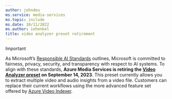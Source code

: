 ```yaml
---
author: johndeu
ms.service: media-services
ms.topic: include
ms.date: 10/11/2022
ms.author: inhenkel
title: video analyzer preset retirement
---
```


> [!IMPORTANT]
> As Microsoft’s [Responsible AI Standards](https://blogs.microsoft.com/on-the-issues/2022/06/21/microsofts-framework-for-building-ai-systems-responsibly/) outlines, Microsoft is committed to fairness, privacy, security, and transparency with respect to AI systems. To align with these standards, **Azure Media Services is retiring the [Video Analyzer preset](../analyze-video-audio-files-concept.md) on September 14, 2023**. This preset currently allows you to extract multiple video and audio insights from a video file. Customers can replace their current workflows using the more advanced feature set offered by [Azure Video Indexer](/azure/azure-video-indexer/concepts-overview).
